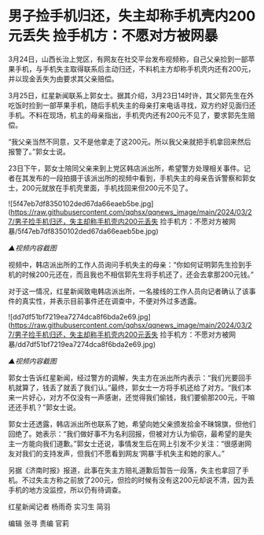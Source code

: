 # 男子捡手机归还，失主却称手机壳内200元丢失 捡手机方：不愿对方被网暴

3月24日，山西长治上党区，有网友在社交平台发布视频称，自己父亲捡到一部苹果手机，与手机失主取得联系后主动归还，不料机主方却称手机壳内还有200元，并以现金丢失为由要求其父亲赔偿。

3月25日，红星新闻联系上郭女士。据其介绍，3月23日14时许，其父郭先生在外吃饭时捡到一部苹果手机，随后手机失主的母亲打来电话寻找，双方约好见面归还手机。不料在现场，机主的母亲指出，手机壳内还有200元不见了，要求郭先生赔偿。

“我父亲当然不同意，又不是他拿走了这200元。所以我父亲就把手机拿回来然后报警了。”郭女士说。

23日下午，郭女士陪同父亲来到上党区韩店派出所，希望警方处理相关事件。记者在其发布的一段拍摄于该派出所的视频中看到，手机失主的母亲告诉警察和郭女士，200元就放在手机壳里面，手机找回来但200元不见了。

![5f47eb7df8350102ded67da66eaeb5be.jpg](https://raw.githubusercontent.com/qqhsx/qqnews_image/main/2024/03/27/男子捡手机归还，失主却称手机壳内200元丢失 捡手机方：不愿对方被网暴/5f47eb7df8350102ded67da66eaeb5be.jpg)

 _▲视频内容截图_

视频中，韩店派出所的工作人员询问手机失主的母亲：“你如何证明郭先生捡到手机的时候200元还在，而且我也不相信郭先生将手机还了，还会去拿那200元钱。”

对于这一情况，红星新闻致电韩店派出所，一名接线的工作人员向记者确认了该事件的真实性，并表示目前事件还在调查中，不便对外过多透露。

![dd7df51bf7219ea7274dca8f6bda2e69.jpg](https://raw.githubusercontent.com/qqhsx/qqnews_image/main/2024/03/27/男子捡手机归还，失主却称手机壳内200元丢失 捡手机方：不愿对方被网暴/dd7df51bf7219ea7274dca8f6bda2e69.jpg)

_▲视频内容截图_

郭女士告诉红星新闻，经过警方的调解，失主方在派出所内表示：“我们光要回手机就算了，钱丢了就丢了我们认。”最终，郭女士一方将手机还给了对方。“我们本来一片好心，对方不仅没有一声感谢，还觉得我们偷钱，我们要偷那200元，干嘛还还手机？”郭女士说。

郭女士还透露，韩店派出所也联系了她，希望向她父亲颁发拾金不昧锦旗，但他们回绝了。她表示：“我们做好事不为名利回报，但被对方认为偷窃，最希望的是失主一方能向我们道歉。”郭女士还说，事情发生后在网上引发不少关注：“很感谢网友对我们的支持发声，但我们不愿看到网友‘网暴’手机失主和她的家人。”

另据《济南时报》报道，此事在失主方赔礼道歉后暂告一段落，失主也拿回了手机。不过失主方称之前放了200元，但捡的时候有没有这200元却说不清，因为丢手机的地方没监控，所以仍有待调查。

红星新闻记者 杨雨奇 实习生 简羽

编辑 张寻 责编 官莉

